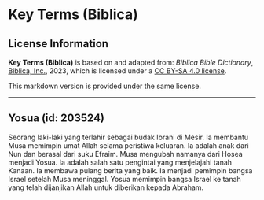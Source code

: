 # Key Terms (Biblica)

## License Information

**Key Terms (Biblica)** is based on and adapted from: _Biblica Bible Dictionary_, [Biblica, Inc.](https://www.biblica.com/), 2023, which is licensed under a [CC BY-SA 4.0 license](https://creativecommons.org/licenses/by-sa/4.0/legalcode.en).

This markdown version is provided under the same license.



--------------------------------

## Yosua (id: 203524)

Seorang laki\-laki yang terlahir sebagai budak Ibrani di Mesir. Ia membantu Musa memimpin umat Allah selama peristiwa keluaran. Ia adalah anak dari Nun dan berasal dari suku Efraim. Musa mengubah namanya dari Hosea menjadi Yosua. Ia adalah salah satu pengintai yang menjelajahi tanah Kanaan. Ia membawa pulang berita yang baik. Ia menjadi pemimpin bangsa Israel setelah Musa meninggal. Yosua memimpin bangsa Israel ke tanah yang telah dijanjikan Allah untuk diberikan kepada Abraham.


